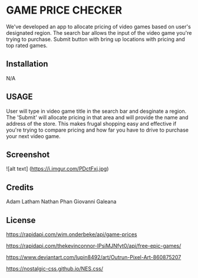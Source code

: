 # GAME PRICE CHECKER

We've developed an app to allocate pricing of video games based on user's designated region.
The search bar allows the input of the video game you're trying to purchase.
Submit button with bring up locations with pricing and top rated games.

## Installation

N/A

## USAGE

User will type in video game title in the search bar and desginate a region. The 'Submit' will allocate pricing in that area and will provide the name and address of the store. This makes frugal shopping easy and effective if you're trying to compare pricing and how far you have to drive to purchase your next video game.

## Screenshot

![alt text] (https://i.imgur.com/PDctFxj.jpg)

## Credits

Adam Latham
Nathan Phan
Giovanni Galeana

## License

https://rapidapi.com/wim.onderbeke/api/game-prices

https://rapidapi.com/thekevinconnor-lPsiMJNfyt0/api/free-epic-games/

https://www.deviantart.com/lupin8492/art/Outrun-Pixel-Art-860875207

https://nostalgic-css.github.io/NES.css/
